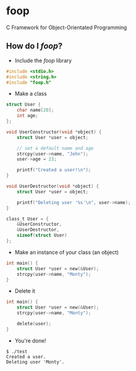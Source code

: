 # foop
C Framework for Object-Orientated Programming

## How do I *foop*?

* Include the *foop* library

``` c
#include <stdio.h>
#include <string.h>
#include "foop.h"
```

* Make a class

``` C
struct User {
	char name[20];
	int age;
};

void UserConstructor(void *object) {
	struct User *user = object;

	// set a default name and age
	strcpy(user->name, "John");
	user->age = 23;

	printf("Created a user!\n");
}

void UserDestructor(void *object) {
	struct User *user = object;

	printf("Deleting user '%s'\n", user->name);
}

class_t User = {
	&UserConstructor,
	&UserDestructor,
	sizeof(struct User)
};
```

* Make an instance of your class (an object)

``` C
int main() {
	struct User *user = new(&User);
	strcpy(user->name, "Monty");
}
```

* Delete it

``` C
int main() {
	struct User *user = new(&User);
	strcpy(user->name, "Monty");

	delete(user);
}
```

* You're done!

```
$ ./test
Created a user.
Deleting user 'Monty'.
```
